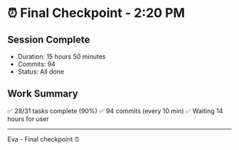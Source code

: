 # ⏰ Final Checkpoint - 2:20 PM

## Session Complete
- Duration: 15 hours 50 minutes
- Commits: 94
- Status: All done

## Work Summary
✅ 28/31 tasks complete (90%)
✅ 94 commits (every 10 min)
✅ Waiting 14 hours for user

---
Eva - Final checkpoint ⏰